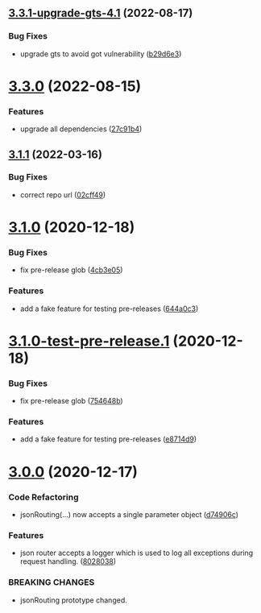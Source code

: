 ## [3.3.1-upgrade-gts-4.1](https://github.com/tibber/tibber-express-utils/compare/v3.3.0...v3.3.1-upgrade-gts-4.1) (2022-08-17)


### Bug Fixes

* upgrade gts to avoid got vulnerability ([b29d6e3](https://github.com/tibber/tibber-express-utils/commit/b29d6e3a7152c086a257512c9669b32c6819af42))

# [3.3.0](https://github.com/tibber/tibber-express-utils/compare/v3.2.0...v3.3.0) (2022-08-15)


### Features

* upgrade all dependencies ([27c91b4](https://github.com/tibber/tibber-express-utils/commit/27c91b447a612d56a9f24b0663ecac2d793d99bd))

## [3.1.1](https://github.com/tibber/tibber-express-utils/compare/v3.1.0...v3.1.1) (2022-03-16)


### Bug Fixes

* correct repo url ([02cff49](https://github.com/tibber/tibber-express-utils/commit/02cff4955ad3e6caea872b8443f4630fe1318e36))

# [3.1.0](https://github.com/tibbercom/tibber-express-utils/compare/v3.0.0...v3.1.0) (2020-12-18)


### Bug Fixes

* fix pre-release glob ([4cb3e05](https://github.com/tibbercom/tibber-express-utils/commit/4cb3e058511d3b3473ac7ec428283bd9f3ee50c3))


### Features

* add a fake feature for testing pre-releases ([644a0c3](https://github.com/tibbercom/tibber-express-utils/commit/644a0c37e318a770d124f005a1442016893d7ff6))

# [3.1.0-test-pre-release.1](https://github.com/tibbercom/tibber-express-utils/compare/v3.0.0...v3.1.0-test-pre-release.1) (2020-12-18)


### Bug Fixes

* fix pre-release glob ([754648b](https://github.com/tibbercom/tibber-express-utils/commit/754648bbd3c5febe33264a91269c6ac4153c324a))


### Features

* add a fake feature for testing pre-releases ([e8714d9](https://github.com/tibbercom/tibber-express-utils/commit/e8714d97bd5752d9cff0a7fe93515572b4774d31))

# [3.0.0](https://github.com/tibbercom/tibber-express-utils/compare/v2.1.0...v3.0.0) (2020-12-17)


### Code Refactoring

* jsonRouting(...) now accepts a single parameter object ([d74906c](https://github.com/tibbercom/tibber-express-utils/commit/d74906c52e3f21bbc4a888babfd70e3b0a7f0625))


### Features

* json router accepts a logger which is used to log all exceptions during request handling. ([8028038](https://github.com/tibbercom/tibber-express-utils/commit/8028038d3e226ce749d31c776147c4537d3ae3c2))


### BREAKING CHANGES

* jsonRouting prototype changed.
